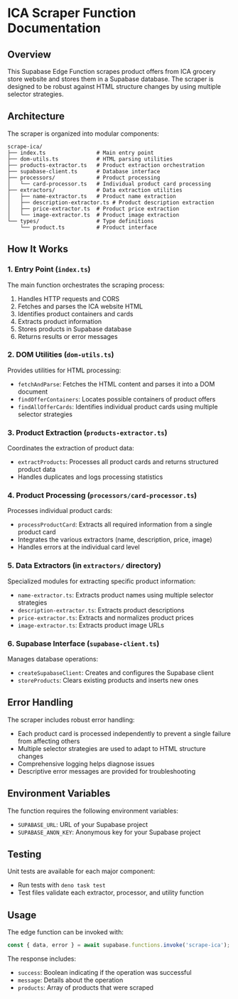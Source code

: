 
# ICA Scraper Function Documentation

## Overview

This Supabase Edge Function scrapes product offers from ICA grocery store website and stores them in a Supabase database. The scraper is designed to be robust against HTML structure changes by using multiple selector strategies.

## Architecture

The scraper is organized into modular components:

```
scrape-ica/
├── index.ts                # Main entry point
├── dom-utils.ts            # HTML parsing utilities
├── products-extractor.ts   # Product extraction orchestration 
├── supabase-client.ts      # Database interface
├── processors/             # Product processing
│   └── card-processor.ts   # Individual product card processing
├── extractors/             # Data extraction utilities
│   ├── name-extractor.ts   # Product name extraction
│   ├── description-extractor.ts # Product description extraction 
│   ├── price-extractor.ts  # Product price extraction
│   └── image-extractor.ts  # Product image extraction
└── types/                  # Type definitions
    └── product.ts          # Product interface
```

## How It Works

### 1. Entry Point (`index.ts`)

The main function orchestrates the scraping process:

1. Handles HTTP requests and CORS
2. Fetches and parses the ICA website HTML
3. Identifies product containers and cards
4. Extracts product information
5. Stores products in Supabase database
6. Returns results or error messages

### 2. DOM Utilities (`dom-utils.ts`)

Provides utilities for HTML processing:

- `fetchAndParse`: Fetches the HTML content and parses it into a DOM document
- `findOfferContainers`: Locates possible containers of product offers
- `findAllOfferCards`: Identifies individual product cards using multiple selector strategies

### 3. Product Extraction (`products-extractor.ts`)

Coordinates the extraction of product data:

- `extractProducts`: Processes all product cards and returns structured product data
- Handles duplicates and logs processing statistics

### 4. Product Processing (`processors/card-processor.ts`)

Processes individual product cards:

- `processProductCard`: Extracts all required information from a single product card
- Integrates the various extractors (name, description, price, image)
- Handles errors at the individual card level

### 5. Data Extractors (in `extractors/` directory)

Specialized modules for extracting specific product information:

- `name-extractor.ts`: Extracts product names using multiple selector strategies
- `description-extractor.ts`: Extracts product descriptions
- `price-extractor.ts`: Extracts and normalizes product prices
- `image-extractor.ts`: Extracts product image URLs

### 6. Supabase Interface (`supabase-client.ts`)

Manages database operations:

- `createSupabaseClient`: Creates and configures the Supabase client
- `storeProducts`: Clears existing products and inserts new ones

## Error Handling

The scraper includes robust error handling:

- Each product card is processed independently to prevent a single failure from affecting others
- Multiple selector strategies are used to adapt to HTML structure changes
- Comprehensive logging helps diagnose issues
- Descriptive error messages are provided for troubleshooting

## Environment Variables

The function requires the following environment variables:

- `SUPABASE_URL`: URL of your Supabase project
- `SUPABASE_ANON_KEY`: Anonymous key for your Supabase project

## Testing

Unit tests are available for each major component:

- Run tests with `deno task test`
- Test files validate each extractor, processor, and utility function

## Usage

The edge function can be invoked with:

```javascript
const { data, error } = await supabase.functions.invoke('scrape-ica');
```

The response includes:

- `success`: Boolean indicating if the operation was successful
- `message`: Details about the operation
- `products`: Array of products that were scraped
